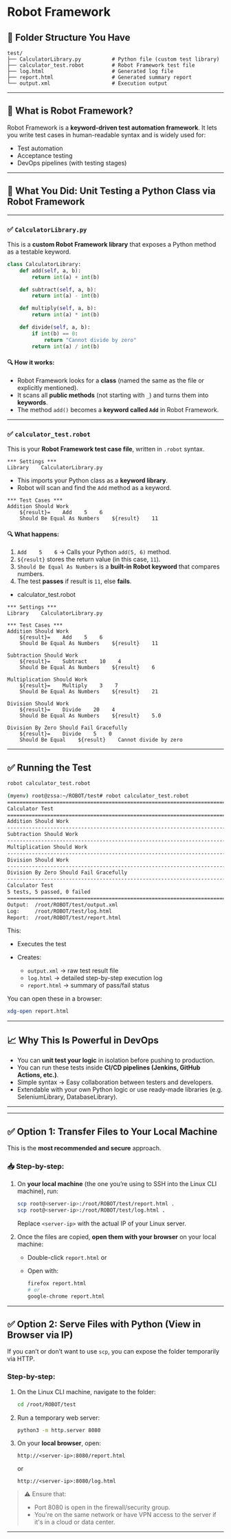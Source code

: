 # Robot Framework

## 📁 Folder Structure You Have

```
test/
├── CalculatorLibrary.py          # Python file (custom test library)
├── calculator_test.robot         # Robot Framework test file
├── log.html                      # Generated log file
├── report.html                   # Generated summary report
└── output.xml                    # Execution output
```

---

## 🧠 What is Robot Framework?

Robot Framework is a **keyword-driven test automation framework**. It lets you write test cases in human-readable syntax and is widely used for:

* Test automation
* Acceptance testing
* DevOps pipelines (with testing stages)

---

## 🧪 What You Did: Unit Testing a Python Class via Robot Framework

---

### ✅ `CalculatorLibrary.py`

This is a **custom Robot Framework library** that exposes a Python method as a testable keyword.

```python
class CalculatorLibrary:
    def add(self, a, b):
        return int(a) + int(b)

    def subtract(self, a, b):
        return int(a) - int(b)

    def multiply(self, a, b):
        return int(a) * int(b)

    def divide(self, a, b):
        if int(b) == 0:
            return "Cannot divide by zero"
        return int(a) / int(b)
```

#### 🔍 How it works:

* Robot Framework looks for a **class** (named the same as the file or explicitly mentioned).
* It scans all **public methods** (not starting with `_`) and turns them into **keywords**.
* The method `add()` becomes a **keyword called `Add`** in Robot Framework.

---

### ✅ `calculator_test.robot`

This is your **Robot Framework test case file**, written in `.robot` syntax.

```robot
*** Settings ***
Library    CalculatorLibrary.py
```

* This imports your Python class as a **keyword library**.
* Robot will scan and find the `Add` method as a keyword.

```robot
*** Test Cases ***
Addition Should Work
    ${result}=    Add    5    6
    Should Be Equal As Numbers    ${result}    11
```

#### 🔍 What happens:

1. `Add    5    6` → Calls your Python `add(5, 6)` method.
2. `${result}` stores the return value (in this case, `11`).
3. `Should Be Equal As Numbers` is a **built-in Robot keyword** that compares numbers.
4. The test **passes** if result is `11`, else **fails**.


- calculator_test.robot
  
```robot
*** Settings ***
Library    CalculatorLibrary.py

*** Test Cases ***
Addition Should Work
    ${result}=    Add    5    6
    Should Be Equal As Numbers    ${result}    11

Subtraction Should Work
    ${result}=    Subtract    10    4
    Should Be Equal As Numbers    ${result}    6

Multiplication Should Work
    ${result}=    Multiply    3    7
    Should Be Equal As Numbers    ${result}    21

Division Should Work
    ${result}=    Divide    20    4
    Should Be Equal As Numbers    ${result}    5.0

Division By Zero Should Fail Gracefully
    ${result}=    Divide    5    0
    Should Be Equal    ${result}    Cannot divide by zero
```
---

## ✅ Running the Test

```bash
robot calculator_test.robot

(myenv) root@zssa:~/ROBOT/test# robot calculator_test.robot
==============================================================================
Calculator Test                                                               
==============================================================================
Addition Should Work                                                  | PASS |
------------------------------------------------------------------------------
Subtraction Should Work                                               | PASS |
------------------------------------------------------------------------------
Multiplication Should Work                                            | PASS |
------------------------------------------------------------------------------
Division Should Work                                                  | PASS |
------------------------------------------------------------------------------
Division By Zero Should Fail Gracefully                               | PASS |
------------------------------------------------------------------------------
Calculator Test                                                       | PASS |
5 tests, 5 passed, 0 failed
==============================================================================
Output:  /root/ROBOT/test/output.xml
Log:     /root/ROBOT/test/log.html
Report:  /root/ROBOT/test/report.html


```

This:

* Executes the test
* Creates:

  * `output.xml` → raw test result file
  * `log.html` → detailed step-by-step execution log
  * `report.html` → summary of pass/fail status

You can open these in a browser:

```bash
xdg-open report.html
```

---

## 📈 Why This Is Powerful in DevOps

* You can **unit test your logic** in isolation before pushing to production.
* You can run these tests inside **CI/CD pipelines (Jenkins, GitHub Actions, etc.)**.
* Simple syntax → Easy collaboration between testers and developers.
* Extendable with your own Python logic or use ready-made libraries (e.g. SeleniumLibrary, DatabaseLibrary).

---



---

## ✅ Option 1: Transfer Files to Your Local Machine

This is the **most recommended and secure** approach.

### 📥 Step-by-step:

1. On **your local machine** (the one you’re using to SSH into the Linux CLI machine), run:

   ```bash
   scp root@<server-ip>:/root/ROBOT/test/report.html .
   scp root@<server-ip>:/root/ROBOT/test/log.html .
   ```

   Replace `<server-ip>` with the actual IP of your Linux server.

2. Once the files are copied, **open them with your browser** on your local machine:

   * Double-click `report.html` or
   * Open with:

     ```bash
     firefox report.html
     # or
     google-chrome report.html
     ```

---

## ✅ Option 2: Serve Files with Python (View in Browser via IP)

If you can’t or don’t want to use `scp`, you can expose the folder temporarily via HTTP.

### Step-by-step:

1. On the Linux CLI machine, navigate to the folder:

   ```bash
   cd /root/ROBOT/test
   ```

2. Run a temporary web server:

   ```bash
   python3 -m http.server 8080
   ```

3. On your **local browser**, open:

   ```
   http://<server-ip>:8080/report.html
   ```

   or

   ```
   http://<server-ip>:8080/log.html
   ```

> ⚠️ Ensure that:
>
> * Port 8080 is open in the firewall/security group.
> * You're on the same network or have VPN access to the server if it's in a cloud or data center.

---
